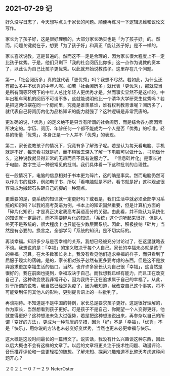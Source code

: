 ## 2021-07-29 记

好久没写日志了，今天想写点关于家长的问题。顺便再练习一下逻辑思维和议论文写作。

家长为了孩子好，这是很好理解的，大部分家长确实也是「为了孩子好」的。然而，问题关键就在于，想要「为了孩子好」和真正「能让孩子好」是不一样的。

家长喜欢说教。这是普遍的。然而这不一定是合理的，因为家长很大程度上不一定比孩子优秀。于是，他们只剩下「我的社会阅历比你多」这一点作为说教的资本了，以此认为自己比孩子更优秀。以此就开始说教孩子。这里存在几个问题。

第一，「社会阅历多」真的就代表「更优秀」吗？我想不尽然。若如此，为什么还有那么多并不优秀的中年人呢。如若「社会阅历多」就代表「更优秀」，那就应当是所有同等环境下的中年人总比年轻人更优秀才是。然而事实显然不是这样的。中年出租车司机的阅历不可谓不多，这就能说明他比一个清华大学研究生优秀吗？若是把这两位摆在同一个房间里，究竟是谁羡慕谁，谁有权利教育谁呢？阅历多了，就代表自己将阅历内化为品格知识的能力就强了？这种逻辑是非常荒唐的。

更准确的说，「优秀」的定义绝不是只含有所谓的社会阅历，而是综合各方面因素所决定的。学历、阅历、年龄任何一个都不能成为一个人是否「优秀」的标准。轻易的衡量「优秀」，本身正是一个人并不「优秀」的表现。

第二，家长说教孩子的情况下，究竟有多了解孩子呢。若是认为每天看电脑、手机就是不好，每天看书就是好，而不稍微去深入了解一下电脑可以做什么，书能做什么，这种说教就显得非常的无趣而且不具有说服力了。
「信息碎片化」是家长对于电脑、数字生活一种很常见的批判。我们具体看一下这种批判的合理性。

在一般情况下，电脑的信息相对于书本更为碎片，这的确是事实。然而电脑仍然可以作为书的载体，例如电子书，所以「看电脑就是不好，看书就是好」这种观点很容易成为搬起石头砸自己的脚的一种观点。

更重要的是，更系统的知识就一定更好吗？或者是，我们生活中就必须全部学习系统的知识吗？以我的高考英语为例，书本上的知识固然重要，但是计算机方面的「碎片化知识」才是真正决定我高考英语高分的关键。由此看，并不能认为系统化的知识就一定最好，而不需要碎片化的知识。「系统」这个词听起来很好，但是人终究不是系统的，很大程度上也只能在少数层面系统。因此，积极接纳「碎片」当然是有必要的。换言之，全部学习「系统的知识」是不切实际的。

再谈幸福。知识多少与是否幸福的关系，我想已经被充分讨论过了，在这里就略去不谈。我想说的是：「幸福」的定义取决于每个人自己。家长的幸福未必就是孩子的幸福。况且，在大多数家长身上，我没有看见他们追求幸福的样子，而只看到了屈服于现实的落魄。是的，家长相对孩子必然有更多要考虑的东西，但是这不是放弃追求更加幸福生活的借口。当然，也许许多家长认为自己很「幸福」，这当然是很好的。我在前面也提到，幸福取决于自己。而我想我已经有能力，而且正在改变自己了。这种改变使我非常开心，因为我终于正在追求属于自己的幸福了。从此，对于所谓的说教，我当然已经是免疫了，因为我知道，我改变自己这个事实，将不可能受到任何其他人的影响，更别提言语上的一些批判了。

再谈期待。不知道是不是中国的特例，家长总是要求孩子更好。这是很好理解的，作为家长，当然想看到孩子更好。可是孩子不是自己，你期望一个人变得更好，他就变得更好？这种想法未免太过强势，若是把这种想法说出来，再参杂以自己的所谓「变好的方法」，更成为一种荒唐的举措，因为「好」不是「幸福」，「优秀」不是「快乐」，用你说的方法也未必变好变优秀，当然也更未必更幸福与快乐。

这大概是这段时间最长的一篇博文了。说实话，我没有什么兴趣谈这种东西，因此以后大概也不会有这样的文章了。以后的文章将更关注于技术性问题、动漫评论、音乐推荐评论和一些更轻松的随想。了解未知、探索兴趣难道不比整天考虑这种问题开心？

２０２１ー０７ー２９ NeterOster
